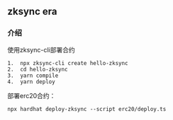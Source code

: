 ## zksync era

### 介绍
 使用zksync-cli部署合约

 ```
 1.  npx zksync-cli create hello-zksync
 2.  cd hello-zksync
 3.  yarn compile
 4.  yarn deploy 
 ```
 
 部署erc20合约：
 ``` 
 npx hardhat deploy-zksync --script erc20/deploy.ts
 ```



